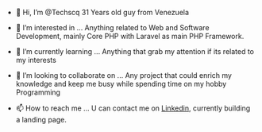 - 👋 Hi, I’m @Techscq
    31 Years old guy from Venezuela

- 👀 I’m interested in ...
    Anything related to Web and Software Development, mainly Core PHP with Laravel as main PHP Framework.
      
- 🌱 I’m currently learning ...
    Anything that grab my attention if its related to my interests
    
- 💞️ I’m looking to collaborate on ...
    Any project that could enrich my knowledge and keep me busy while spending time on my hobby Programming

- 📫 How to reach me ...
    U can contact me on <a href='https://www.linkedin.com/in/nulled-nelsoncabrera/'>Linkedin</a>, currently building a landing page.

<!---
Techscq/Techscq is a ✨ special ✨ repository because its `README.md` (this file) appears on your GitHub profile.
You can click the Preview link to take a look at your changes.
--->
